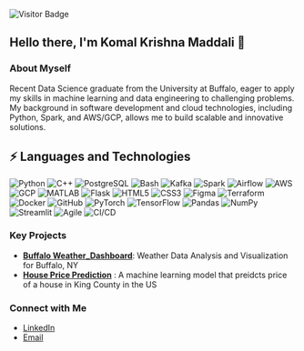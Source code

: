 ![Visitor Badge](https://visitor-badge.laobi.icu/badge?page_id=MK9ei82.KomalKrishnaM)
## Hello there, I'm Komal Krishna Maddali 👋

### About Myself
Recent Data Science graduate from the University at Buffalo, eager to apply my skills in machine learning and data engineering to challenging problems.  My background in software development and cloud technologies, including Python, Spark, and AWS/GCP, allows me to build scalable and innovative solutions.

## ⚡ Languages and Technologies
![Python](https://img.shields.io/badge/Python-3776AB?logo=python&logoColor=white)
![C++](https://img.shields.io/badge/C%2B%2B-00599C?logo=c%2B%2B&logoColor=white)
![PostgreSQL](https://img.shields.io/badge/PostgreSQL-336791?logo=postgresql&logoColor=white)
![Bash](https://img.shields.io/badge/Bash-4EAA25?logo=gnu-bash&logoColor=white)
![Kafka](https://img.shields.io/badge/Apache_Kafka-000?logo=apache-kafka&logoColor=white)
![Spark](https://img.shields.io/badge/Apache_Spark-E35A2F?logo=apache-spark&logoColor=white)
![Airflow](https://img.shields.io/badge/Apache_Airflow-122A4A?logo=apache-airflow&logoColor=white)
![AWS](https://img.shields.io/badge/Amazon_AWS-232F3E?logo=amazon-aws&logoColor=white)
![GCP](https://img.shields.io/badge/Google_Cloud-4285F4?logo=google-cloud&logoColor=white)
![MATLAB](https://img.shields.io/badge/MATLAB-0076A8?logo=matlab&logoColor=white)
![Flask](https://img.shields.io/badge/Flask-000000?logo=flask&logoColor=white)
![HTML5](https://img.shields.io/badge/HTML5-E34F26?logo=html5&logoColor=white)
![CSS3](https://img.shields.io/badge/CSS3-1572B6?logo=css3&logoColor=white)
![Figma](https://img.shields.io/badge/Figma-F24E1E?logo=figma&logoColor=white)
![Terraform](https://img.shields.io/badge/Terraform-623CE4?logo=terraform&logoColor=white)
![Docker](https://img.shields.io/badge/Docker-2496ED?logo=docker&logoColor=white)
![GitHub](https://img.shields.io/badge/GitHub-181717?logo=github&logoColor=white)
![PyTorch](https://img.shields.io/badge/PyTorch-%23EE4C2C.svg?logo=PyTorch&logoColor=white)
![TensorFlow](https://img.shields.io/badge/TensorFlow-%23FF6F00.svg?logo=TensorFlow&logoColor=white)
![Pandas](https://img.shields.io/badge/pandas-%23150458.svg?logo=pandas&logoColor=white)
![NumPy](https://img.shields.io/badge/numpy-%23013243.svg?logo=numpy&logoColor=white)
![Streamlit](https://img.shields.io/badge/Streamlit-FF4B4B?logo=streamlit&logoColor=white)
![Agile](https://img.shields.io/badge/Agile-79A53C?style=flat&logo=agile&logoColor=white)
![CI/CD](https://img.shields.io/badge/CI%2FCD-007ACC?style=flat&logo=github-actions&logoColor=white)

### Key Projects
- **[Buffalo Weather_Dashboard](https://github.com/MK9ei82/OpenWeather_Dashboard)**: Weather Data Analysis and Visualization for Buffalo, NY
- **[House Price Prediction](https://github.com/MK9ei82/portfolio/tree/Real_estate_price_prediction)** : A machine learning model that preidcts price of a house in King County in the US



### Connect with Me
- [LinkedIn](https://www.linkedin.com/in/komalkrishnamaddali982/)
- [Email](mailto:komalkri@buffalo.edu)

